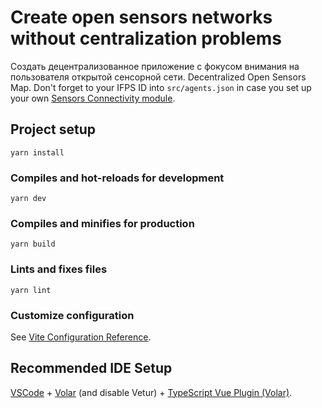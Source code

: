 # Create open sensors networks without centralization problems

Создать децентрализованное приложение с фокусом внимания на пользователя открытой сенсорной сети.
Decentralized Open Sensors Map. Don't forget to your IFPS ID into `src/agents.json` in case you set up your own [Sensors Connectivity module](https://github.com/airalab/sensors-connectivity/tree/master).

## Project setup

```
yarn install
```

### Compiles and hot-reloads for development

```
yarn dev
```

### Compiles and minifies for production

```
yarn build
```

### Lints and fixes files

```
yarn lint
```

### Customize configuration

See [Vite Configuration Reference](https://vitejs.dev/config/).

## Recommended IDE Setup

[VSCode](https://code.visualstudio.com/) + [Volar](https://marketplace.visualstudio.com/items?itemName=Vue.volar) (and disable Vetur) + [TypeScript Vue Plugin (Volar)](https://marketplace.visualstudio.com/items?itemName=Vue.vscode-typescript-vue-plugin).
